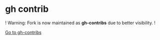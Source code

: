 # gh contrib

! Warning: Fork is now maintained as **gh-contribs** due to better visibility. !

[Go to gh-contribs](https://www.github.com/MintArchit/gh-contribs)
